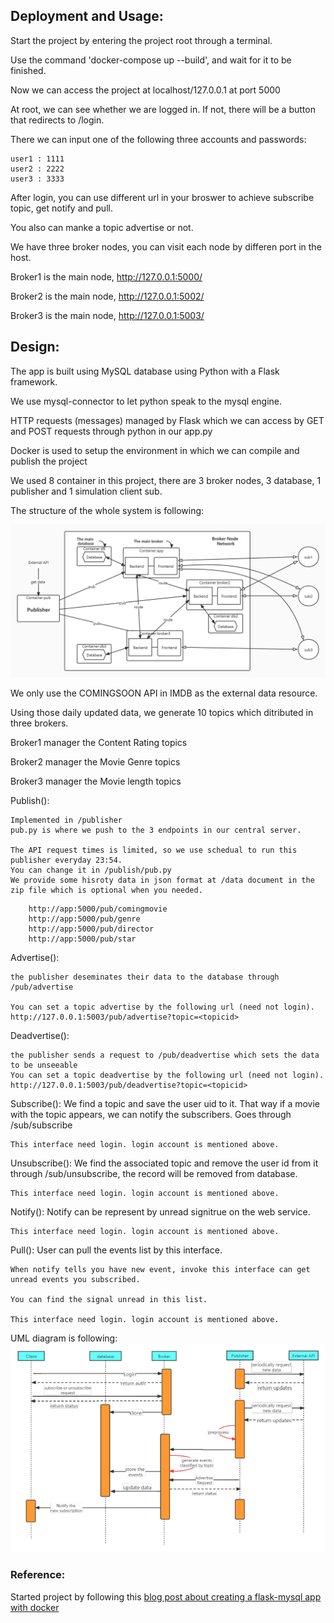 ## Deployment and Usage:

Start the project by entering the project root through a terminal.

Use the command 'docker-compose up --build', and wait for it to be finished.

Now we can access the project at localhost/127.0.0.1 at port 5000

At root, we can see whether we are logged in. If not, there will be a button that redirects to /login.

There we can input one of the following three accounts and passwords:

```
user1 : 1111
user2 : 2222
user3 : 3333
```
After login, you can use different url in your broswer to achieve subscribe topic, get notify and pull.

You also can manke a topic advertise or not.

We have three broker nodes, you can visit each node by differen port in the host.

Broker1 is the main node, http://127.0.0.1:5000/

Broker2 is the main node, http://127.0.0.1:5002/

Broker3 is the main node, http://127.0.0.1:5003/


## Design:

The app is built using MySQL database using Python with a Flask framework. 

We use mysql-connector to let python speak to the mysql engine. 

HTTP requests (messages) managed by Flask which we can access by GET and POST requests through python in our app.py 

Docker is used to setup the environment in which we can compile and publish the project 

We used 8 container in this project, there are 3 broker nodes, 3 database, 1 publisher and 1 simulation client sub.

The structure of the whole system is following:

![DESIGN DIAGRAM](/Broker.jpg)

We only use the COMINGSOON API in IMDB as the external data resource.

Using those daily updated data, we generate 10 topics which ditributed in three brokers.

Broker1 manager the Content Rating topics

Broker2 manager the Movie Genre topics

Broker3 manager the Movie length topics

Publish():

	Implemented in /publisher 
	pub.py is where we push to the 3 endpoints in our central server.
	 
	The API request times is limited, so we use schedual to run this publisher everyday 23:54.
	You can change it in /publish/pub.py
	We provide some hisroty data in json format at /data document in the zip file which is optional when you needed.
```		
    http://app:5000/pub/comingmovie
    http://app:5000/pub/genre
    http://app:5000/pub/director
    http://app:5000/pub/star
```
Advertise():

	the publisher deseminates their data to the database through /pub/advertise
	
	You can set a topic advertise by the following url (need not login).
	http://127.0.0.1:5003/pub/advertise?topic=<topicid>

Deadvertise():

	the publisher sends a request to /pub/deadvertise which sets the data to be unseeable
	You can set a topic deadvertise by the following url (need not login).
	http://127.0.0.1:5003/pub/deadvertise?topic=<topicid>
Subscribe():
	We find a topic and save the user uid to it. That way if a movie with the topic appears, we can notify the subscribers. Goes through /sub/subscribe
	
	This interface need login. login account is mentioned above.

Unsubscribe():
	We find the associated topic and remove the user id from it through /sub/unsubscribe, the record will be removed from database.
	
	This interface need login. login account is mentioned above.

Notify():
	Notify can be represent by unread signitrue on the web service.
	
	This interface need login. login account is mentioned above.
	
Pull():
	User can pull the events list by this interface.
	
	When notify tells you have new event, invoke this interface can get unread events you subscribed.
	
	You can find the signal unread in this list.
	
	This interface need login. login account is mentioned above.
 
 UML diagram is following:
 ![UML DIAGRAM](/UML1.png)
 
 ### Reference:
 
 Started project by following this [blog post about creating a flask-mysql app with docker](https://stavshamir.github.io/python/dockerizing-a-flask-mysql-app-with-docker-compose/)

